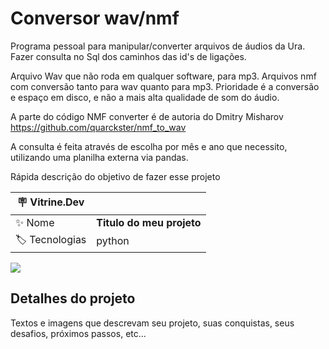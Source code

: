# Conversor wav/nmf

Programa pessoal para manipular/converter arquivos de áudios da Ura. Fazer consulta no Sql dos caminhos das id's
de ligações.

Arquivo Wav que não roda em qualquer software, para mp3. Arquivos nmf com conversão tanto para wav quanto para mp3.
Prioridade é a conversão e espaço em disco, e não a mais alta qualidade de som do áudio.

A parte do código NMF converter é de autoria do Dmitry Misharov
https://github.com/quarckster/nmf_to_wav

A consulta é feita através de escolha por mês e ano que necessito, utilizando uma planilha externa via pandas.

Rápida descrição do objetivo de fazer esse projeto

| :placard: Vitrine.Dev |     |
| -------------  | --- |
| :sparkles: Nome        | **Titulo do meu projeto**
| :label: Tecnologias | python

<!-- Inserir imagem com a #vitrinedev ao final do link -->
![](https://via.placeholder.com/1200x500.png?text=imagem+lindona+do+meu+projeto#vitrinedev)

## Detalhes do projeto

Textos e imagens que descrevam seu projeto, suas conquistas, seus desafios, próximos passos, etc...
